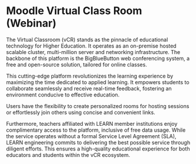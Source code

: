 <h1>Moodle Virtual Class Room (Webinar)</h1>

The Virtual Classroom (vCR) stands as the pinnacle of educational technology for Higher Education. It operates as an on-premise hosted scalable cluster,  multi-million server and networking infrastructure. The backbone of this platform is the BigBlueButton web conferencing system, a free and open-source solution, tailored for online classes.

This cutting-edge platform revolutionizes the learning experience by maximizing the time dedicated to applied learning. It empowers students to collaborate seamlessly and receive real-time feedback, fostering an environment conducive to effective education.

Users have the flexibility to create personalized rooms for hosting sessions or effortlessly join others using concise and convenient links.

Furthermore, teachers affiliated with LEARN member institutions enjoy complimentary access to the platform, inclusive of free data usage. While the service operates without a formal Service Level Agreement (SLA), LEARN engineering commits to delivering the best possible service through diligent efforts. This ensures a high-quality educational experience for both educators and students within the vCR ecosystem.

<h2> </h2>




